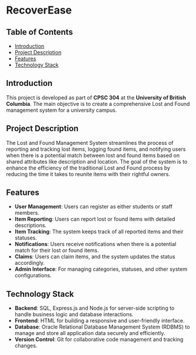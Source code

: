 # RecoverEase

## Table of Contents

- [Introduction](#introduction)
- [Project Description](#project-description)
- [Features](#features)
- [Technology Stack](#technology-stack)<!-- - [Usage](#usage) --> <!-- - [Database Schema](#database-schema) - [Project Timeline](#project-timeline) -->
<!-- - [Contributors](#contributors) -->
<!-- - [Acknowledgments](#acknowledgments) -->

## Introduction

This project is developed as part of **CPSC 304** at the **University of British Columbia**. The main objective is to create a comprehensive Lost and Found management system for a university campus.

## Project Description

The Lost and Found Management System streamlines the process of reporting and tracking lost items, logging found items, and notifying users when there is a potential match between lost and found items based on shared attributes like description and location. The goal of the system is to enhance the efficiency of the traditional Lost and Found process by reducing the time it takes to reunite items with their rightful owners.

## Features

- **User Management**: Users can register as either students or staff members.
- **Item Reporting**: Users can report lost or found items with detailed descriptions.
- **Item Tracking**: The system keeps track of all reported items and their statuses.
- **Notifications**: Users receive notifications when there is a potential match for their lost or found items.
- **Claims**: Users can claim items, and the system updates the status accordingly.
- **Admin Interface**: For managing categories, statuses, and other system configurations.

## Technology Stack

- **Backend**: SQL, Express.js and Node.js for server-side scripting to handle business logic and database interactions.
- **Frontend**: HTML for building a responsive and user-friendly interface.
- **Database**: Oracle Relational Database Management System (RDBMS) to manage and store all application data securely and efficiently.
- **Version Control**: Git for collaborative code management and tracking changes.

<!-- 
By including our names and student numbers, we certify that the work in this project was performed solely by us.

## Acknowledgments

- University of British Columbia, Vancouver
- Department of Computer Science

Special thanks to our course instructors and TAs for their guidance.

Please note that all code, scripts, and resources used in this project comply with the University's academic integrity policies. We have not used any unauthorized aids and have cited all external resources appropriately. -->


